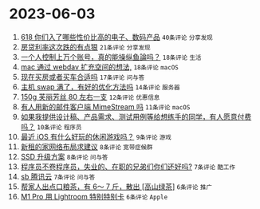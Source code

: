 # 2023-06-03

1. [618 你们入了哪些性价比高的电子、数码产品](https://www.v2ex.com/t/945412) `40条评论` `分享发现`
1. [房贷利率这次跌的有点狠](https://www.v2ex.com/t/945439) `21条评论` `分享发现`
1. [一个人控制上万个账号，真的能操纵鱼論吗？](https://www.v2ex.com/t/945429) `18条评论` `生活`
1. [mac 通过 webdav 扩充空间的想法,](https://www.v2ex.com/t/945402) `18条评论` `macOS`
1. [现在买房或者买车合适吗](https://www.v2ex.com/t/945443) `17条评论` `问与答`
1. [主机 swap 满了，有好的优化方法吗](https://www.v2ex.com/t/945397) `14条评论` `服务器`
1. [150g 芙丽芳丝 80 左右一支](https://www.v2ex.com/t/945421) `12条评论` `优惠信息`
1. [有人用新的邮件客户端 MimeStream 吗](https://www.v2ex.com/t/945430) `11条评论` `macOS`
1. [如果我提供设计稿、产品需求、测试用例等给想练手的同学，有人愿意付费吗？](https://www.v2ex.com/t/945445) `10条评论` `程序员`
1. [最近 iOS 有什么好玩的休闲游戏吗？](https://www.v2ex.com/t/945400) `9条评论` `游戏`
1. [新租的家网络布局求建议](https://www.v2ex.com/t/945431) `8条评论` `宽带症候群`
1. [SSD 升级方案](https://www.v2ex.com/t/945398) `8条评论` `问与答`
1. [程序员不卷程序员，失业的、在职的兄弟们你们还好吗?](https://www.v2ex.com/t/945444) `7条评论` `酷工作`
1. [sb 腾讯云](https://www.v2ex.com/t/945418) `7条评论` `问与答`
1. [帮家人出点口粮茶，有 6～ 7 斤，散出 [高山绿茶]](https://www.v2ex.com/t/945436) `6条评论` `推广`
1. [M1 Pro 用 Lightroom 特别特别卡](https://www.v2ex.com/t/945423) `6条评论` `Apple`
